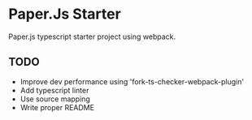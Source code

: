 # Paper.Js Starter
Paper.js typescript starter project using webpack.

## TODO
- Improve dev performance using 'fork-ts-checker-webpack-plugin'
- Add typescript linter
- Use source mapping
- Write proper README

